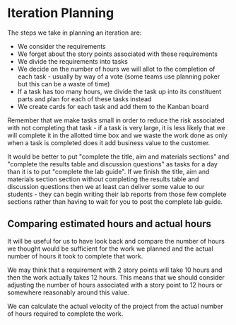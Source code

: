 # Iteration Planning
The steps we take in planning an iteration are:
- We consider the requirements
- We forget about the story points associated with these requirements
- We divide the requirements into tasks
- We decide on the number of hours we will allot to the completion of each task - usually by way of a vote (some teams use planning poker but this can be a waste of time)
- If a task has too many hours, we divide the task up into its constituent parts and plan for each of these tasks instead
- We create cards for each task and add them to the Kanban board

Remember that we make tasks small in order to reduce the risk associated with not completing that task - if a task is very large, it is less likely that we will complete it in the allotted time box and we waste the work done as only when a task is completed does it add business value to the customer.

It would be better to put "complete the title, aim and materials sections" and "complete the results table and discussion questions" as tasks for a day than it is to put "complete the lab guide". If we finish the title, aim and materials section section without completing the results table and discussion questions then we at least can deliver some value to our students - they can begin writing their lab reports from those few complete sections rather than having to wait for you to post the complete lab guide.

## Comparing estimated hours and actual hours
It will be useful for us to have look back and compare the number of hours we thought would be sufficient for the work we planned and the actual number of hours it took to complete that work.

We may think that a requirement with 2 story points will take 10 hours and then the work actually takes 12 hours. This means that we should consider adjusting the number of hours associated with a story point to 12 hours or somewhere reasonably around this value.

We can calculate the actual velocity of the project from the actual number of hours required to complete the work.
